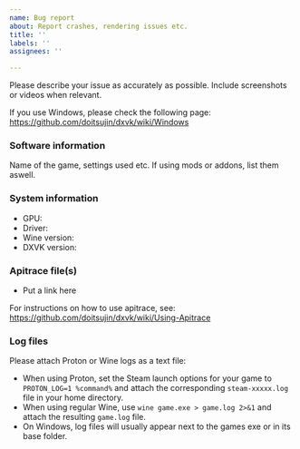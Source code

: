 ```yaml
---
name: Bug report
about: Report crashes, rendering issues etc.
title: ''
labels: ''
assignees: ''

---
```


Please describe your issue as accurately as possible. Include screenshots or videos when relevant.

If you use Windows, please check the following page: https://github.com/doitsujin/dxvk/wiki/Windows

### Software information
Name of the game, settings used etc. If using mods or addons, list them aswell.

### System information
- GPU:
- Driver:
- Wine version: 
- DXVK version: 

### Apitrace file(s)
- Put a link here

For instructions on how to use apitrace, see: https://github.com/doitsujin/dxvk/wiki/Using-Apitrace

### Log files
Please attach Proton or Wine logs as a text file:
- When using Proton, set the Steam launch options for your game to `PROTON_LOG=1 %command%` and attach the corresponding `steam-xxxxx.log` file in your home directory.
- When using regular Wine, use `wine game.exe > game.log 2>&1` and attach the resulting `game.log` file.
- On Windows, log files will usually appear next to the games exe or in its base folder.
